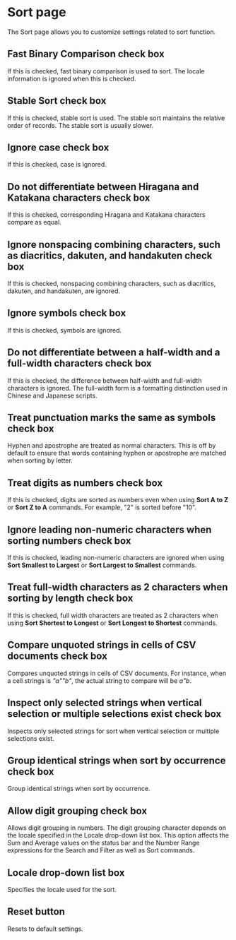 # Sort page

The Sort page allows you to customize settings related to sort function.

## Fast Binary Comparison check box

If this is checked, fast binary comparison is used to sort. The locale information is ignored when this is checked.

## Stable Sort check box

If this is checked, stable sort is used. The stable sort maintains the relative order of records. The stable sort is usually slower.

## Ignore case check box

If this is checked, case is ignored.

## Do not differentiate between Hiragana and Katakana characters check box

If this is checked, corresponding Hiragana and Katakana characters compare as equal.

## Ignore nonspacing combining characters, such as diacritics, dakuten, and handakuten check box

If this is checked, nonspacing combining characters, such as diacritics, dakuten, and handakuten, are ignored.

## Ignore symbols check box

If this is checked, symbols are ignored.

## Do not differentiate between a half-width and a full-width characters check box

If this is checked, the difference between half-width and full-width characters is ignored. The full-width form is a formatting distinction used in Chinese and Japanese scripts.

## Treat punctuation marks the same as symbols check box

Hyphen and apostrophe are treated as normal characters. This is off by default to ensure that words containing hyphen or apostrophe are matched when sorting by letter.

## Treat digits as numbers check box

If this is checked, digits are sorted as numbers even when using **Sort A to Z** or **Sort Z to A** commands. For example, "2" is sorted before "10".

## Ignore leading non-numeric characters when sorting numbers check box

If this is checked, leading non-numeric characters are ignored when using **Sort Smallest to Largest** or **Sort Largest to Smallest** commands.

## Treat full-width characters as 2 characters when sorting by length check box

If this is checked, full width characters are treated as 2 characters when using **Sort Shortest to Longest** or **Sort Longest to Shortest** commands.

## Compare unquoted strings in cells of CSV documents check box

Compares unquoted strings in cells of CSV documents. For instance, when a cell strings is _"a""b"_, the actual string to compare will be _a"b_.

## Inspect only selected strings when vertical selection or multiple selections exist check box

Inspects only selected strings for sort when vertical selection or multiple selections exist.

## Group identical strings when sort by occurrence check box

Group identical strings when sort by occurrence.

## Allow digit grouping check box

Allows digit grouping in numbers. The digit grouping character depends on the locale specified in the Locale drop-down list box. This option affects the Sum and Average values on the status bar and the Number Range expressions for the Search and Filter as well as Sort commands.

## Locale drop-down list box

Specifies the locale used for the sort.

## Reset button

Resets to default settings.

